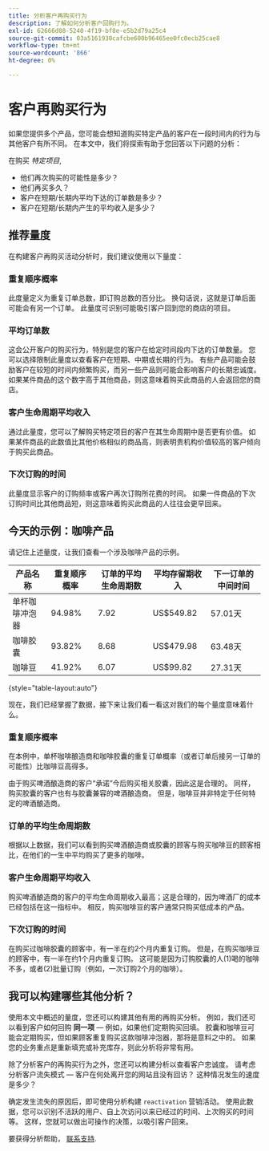 ```yaml
---
title: 分析客户再购买行为
description: 了解如何分析客户回购行为。
exl-id: 62666d08-5240-4f19-bf8e-e5b2d79a25c4
source-git-commit: 03a5161930cafcbe600b96465ee0fc0ecb25cae8
workflow-type: tm+mt
source-wordcount: '866'
ht-degree: 0%

---
```


# 客户再购买行为

如果您提供多个产品，您可能会想知道购买特定产品的客户在一段时间内的行为与其他客户有所不同。 在本文中，我们将探索有助于您回答以下问题的分析：

在购买 *特定项目*,

* 他们再次购买的可能性是多少？
* 他们再买多久？
* 客户在短期/长期内平均下达的订单数是多少？
* 客户在短期/长期内产生的平均收入是多少？

## 推荐量度

在构建客户再购买活动分析时，我们建议使用以下量度：

### 重复顺序概率

此度量定义为重复订单总数，即订购总数的百分比。 换句话说，这就是订单后面可能会有另一个订单。 此量度可识别可能吸引客户回到您的商店的项目。

### 平均订单数

这会公开客户的购买行为，特别是您的客户在给定时间段内下达的订单数量。 您可以选择限制此量度以查看客户在短期、中期或长期的行为。 有些产品可能会鼓励客户在较短的时间内频繁购买，而另一些产品则可能会影响客户的长期忠诚度。 如果某件商品的这个数字高于其他商品，则这意味着购买此商品的人会返回您的商店。

### 客户生命周期平均收入

通过此量度，您可以了解购买特定项目的客户在其生命周期中是否更有价值。 如果某件商品的此数值比其他价格相似的商品高，则表明贵机构价值较高的客户倾向于购买此商品。

### 下次订购的时间

此量度显示客户的订购频率或客户再次订购所花费的时间。 如果一件商品的下次订购时间比其他商品短，则这意味着购买此商品的人往往会更早回来。

## 今天的示例：咖啡产品

请记住上述量度，让我们查看一个涉及咖啡产品的示例。

| **产品名称** | **重复顺序概率** | **订单的平均生命周期数** | **平均存留期收入** | **下一订单的中间时间** |
|-----|-----|-----|-----|-----|
| 单杯咖啡冲泡器 | 94.98% | 7.92 | US$549.82 | 57.01天 |
| 咖啡胶囊 | 93.82% | 8.68 | US$479.98 | 63.48天 |
| 咖啡豆 | 41.92% | 6.07 | US$99.82 | 27.31天 |

{style=&quot;table-layout:auto&quot;}

现在，我们已经掌握了数据，接下来让我们看一看这对我们的每个量度意味着什么。

### 重复顺序概率

在本例中，单杯咖啡酿造商和咖啡胶囊的重复订单概率（或者订单后接另一订单的可能性）比咖啡豆高得多。

由于购买啤酒酿造商的客户“承诺”今后购买相关胶囊，因此这是合理的。 同样，购买胶囊的客户也有与胶囊兼容的啤酒酿造商。 但是，咖啡豆并非特定于任何特定的啤酒酿造商。

### 订单的平均生命周期数

根据以上数据，我们可以看到购买啤酒酿造商或胶囊的顾客与购买咖啡豆的顾客相比，在他们的一生中平均购买了更多的咖啡。

### 客户生命周期平均收入

购买啤酒酿造商的客户的平均生命周期收入最高；这是合理的，因为啤酒厂的成本已经包括在这一指标中。 相反，购买咖啡豆的客户通常只购买低成本的产品。

### 下次订购的时间

在购买过咖啡胶囊的顾客中，有一半在约2个月内重复订购。 但是，在购买咖啡豆的顾客中，有一半在约1个月内重复订购。 这可能是因为订购胶囊的人(1)喝的咖啡不多，或者(2)批量订购（例如，一次订购2个月的咖啡）。

## 我可以构建哪些其他分析？

使用本文中概述的量度，您还可以构建其他有用的再购买分析。 例如，我们还可以看到客户如何回购 **同一项**  — 例如，如果他们定期购买回填。 胶囊和咖啡豆可能会定期购买，但如果顾客重复购买这款咖啡冲泡器，那将是意料之中的。 如果您的业务重点是重新填充或补充库存，则此分析将非常有用。

除了分析客户的再购买行为之外，您还可以构建分析以查看客户忠诚度。 请考虑分析客户流失模式 — 客户在何处离开您的网站且没有回访？ 这种情况发生的速度是多少？

确定发生流失的原因后，即可使用分析构建 `reactivation` 营销活动。 使用此数据，您可以识别不活跃的用户、自上次访问以来已经过的时间、上次购买的时间等。 这样，您就可以做出可操作的决策，以吸引客户回来。

要获得分析帮助， [联系支持](../../guide-overview.md).
